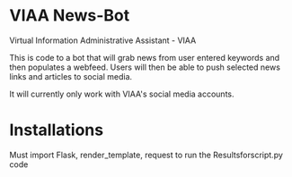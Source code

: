 # VIAA News-Bot

Virtual Information Administrative Assistant - VIAA

This is code to a bot that will grab news from user entered keywords and then populates a webfeed. Users will then be able to push selected news links and articles to social media.

It will currently only work with VIAA's social media accounts.

# Installations

Must import Flask, render_template, request to run the Resultsforscript.py code
